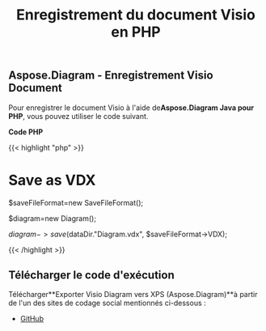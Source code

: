 ﻿---
title: Enregistrement du document Visio en PHP
type: docs
weight: 100
url: /fr/java/saving-visio-document-in-php/
---
## **Aspose.Diagram - Enregistrement Visio Document**
 Pour enregistrer le document Visio à l'aide de**Aspose.Diagram Java pour PHP**, vous pouvez utiliser le code suivant.

**Code PHP**

{{< highlight "php" >}}

 # Save as VDX

$saveFileFormat=new SaveFileFormat();

$diagram=new Diagram();

$diagram->save($dataDir."Diagram.vdx", $saveFileFormat->VDX);

{{< /highlight >}}
## **Télécharger le code d'exécution**
 Télécharger**Exporter Visio Diagram vers XPS (Aspose.Diagram)**à partir de l'un des sites de codage social mentionnés ci-dessous :

- [GitHub](https://github.com/asposediagram/Aspose.Diagram-for-Java/blob/master/Plugins/Aspose_Diagram_Java_for_PHP/src/aspose/diagram/LoadingSavingandConverting/SavingVisioDocument.php)
